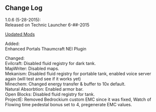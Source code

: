 ## Change Log

1.0.6 (5-28-2015):<br>
Released on Technic Launcher 6-##-2015

[Updated Mods](Updated-Mods/1.0.6.md)

Added:<br>
Enhanced Portals
Thaumcraft NEI Plugin

Changed:<br>
Evilcraft: Disabled fluid registry for dark tank.<br>
MapWriter: Disabled maps.<br>
Mekanism: Disabled fluid registry for portable tank, enabled voice server again (will test and see if it works yet)<br>
Minechem: Changed energy transfer & buffer to 10x default.<br>
Natural Absorbtion: Enabled armor bar.<br>
Open Blocks: Disabled fluid registry for tank.<br>
ProjectE: Removed Bedrockium custom EMC since it was fixed, Watch of Flowing time pedestal bonus set to 4, pregenerate EMC values.
